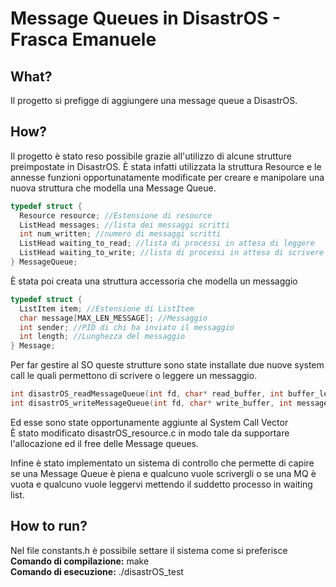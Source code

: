 # Message Queues in DisastrOS - Frasca Emanuele 

## What?
Il progetto si prefigge di aggiungere una message queue a DisastrOS.

## How?
Il progetto è stato reso possibile grazie all'utilizzo di alcune strutture preimpostate in DisastrOS. È stata infatti utilizzata la struttura Resource e le annesse funzioni opportunatamente modificate per creare e manipolare una nuova struttura che modella una Message Queue.
```C
typedef struct {
  Resource resource; //Estensione di resource
  ListHead messages; //lista dei messaggi scritti
  int num_written; //numero di messaggi scritti
  ListHead waiting_to_read; //lista di processi in attesa di leggere
  ListHead waiting_to_write; //lista di processi in attesa di scrivere
} MessageQueue;
```
 È stata poi creata una struttura accessoria che modella un messaggio 
```C
typedef struct {
  ListItem item; //Estensione di ListItem
  char message[MAX_LEN_MESSAGE]; //Messaggio
  int sender; //PID di chi ha inviato il messaggio
  int length; //Lunghezza del messaggio
} Message;
```

Per far gestire al SO queste strutture sono state installate due nuove system call le quali permettono di scrivere o leggere un messaggio.

```C
int disastrOS_readMessageQueue(int fd, char* read_buffer, int buffer_length)
int disastrOS_writeMessageQueue(int fd, char* write_buffer, int message_length)
```
Ed esse sono state opportunamente aggiunte al System Call Vector  
È stato modificato disastrOS_resource.c in modo tale da supportare l'allocazione ed il free delle Message queues.

Infine è stato implementato un sistema di controllo che permette di capire se una Message Queue è piena e qualcuno vuole scrivergli o se una MQ è vuota e qualcuno vuole leggervi mettendo il suddetto processo in waiting list.

## How to run?
Nel file constants.h è possibile settare il sistema come si preferisce  
**Comando di compilazione:** make  
**Comando di esecuzione:** ./disastrOS_test

